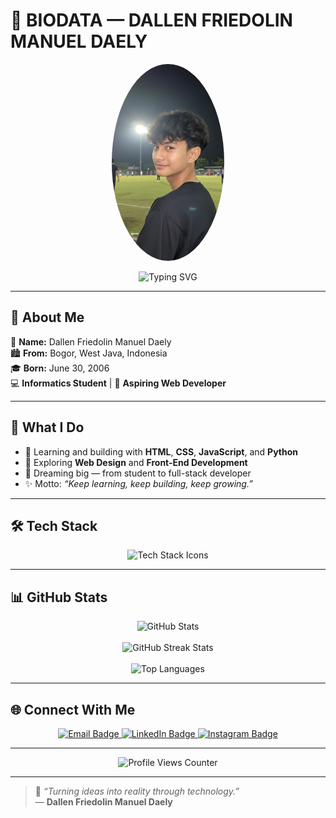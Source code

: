 # 💫 BIODATA — DALLEN FRIEDOLIN MANUEL DAELY

<p align="center">
  <img src="https://raw.githubusercontent.com/dallenfriedolinmanueldaely-creator/BIODATA-DALLEN-FRIEDOLIN-MANUEL-DAELY-/main/1759070928907.jpg" width="180" style="border-radius: 50%;" />
</p>

<!-- Banner Animasi -->
<p align="center">
  <img src="https://readme-typing-svg.demolab.com?font=Poppins&size=28&pause=1000&color=00BFFF&center=true&vCenter=true&width=600&lines=Welcome+to+My+GitHub!;I'm+Dallen+Friedolin+Manuel+Daely;Informatics+Student+from+Bogor;Web+Developer+in+Progress+🚀" alt="Typing SVG" />
</p>

---

## 👋 About Me  
🎂 **Name:** Dallen Friedolin Manuel Daely  
🏙️ **From:** Bogor, West Java, Indonesia  
🎓 **Born:** June 30, 2006  
💻 **Informatics Student** | 🌱 **Aspiring Web Developer**

---

## 💫 What I Do  
- 🔧 Learning and building with **HTML**, **CSS**, **JavaScript**, and **Python**  
- 🧠 Exploring **Web Design** and **Front-End Development**  
- 🚀 Dreaming big — from student to full-stack developer  
- ✨ Motto: *“Keep learning, keep building, keep growing.”*

---

## 🛠️ Tech Stack  
<p align="center">
  <img src="https://skillicons.dev/icons?i=html,css,js,python,github,vscode" alt="Tech Stack Icons" />
</p>

---

## 📊 GitHub Stats  
<p align="center">
  <img src="https://github-readme-stats.vercel.app/api?username=dallenfriedolinmanueldaely&show_icons=true&theme=tokyonight" alt="GitHub Stats" />
  <br><br>
  <img src="https://github-readme-streak-stats.herokuapp.com/?user=dallenfriedolinmanueldaely&theme=tokyonight" alt="GitHub Streak Stats" />
  <br><br>
  <img src="https://github-readme-stats.vercel.app/api/top-langs/?username=dallenfriedolinmanueldaely&layout=compact&theme=tokyonight" alt="Top Languages" />
</p>

---

## 🌐 Connect With Me  
<p align="center">
  <a href="mailto:dallenfriedolinmanueldaely@gmail.com">
    <img src="https://img.shields.io/badge/Email-D14836?style=for-the-badge&logo=gmail&logoColor=white" alt="Email Badge" />
  </a>
  <a href="https://www.linkedin.com/in/dallen-friedolin-manuel-daely-6491aa38b?utm_source=share&utm_campaign=share_via&utm_content=profile&utm_medium=android_app">
    <img src="https://img.shields.io/badge/LinkedIn-0077B5?style=for-the-badge&logo=linkedin&logoColor=white" alt="LinkedIn Badge" />
  </a>
  <a href="https://www.instagram.com/dllnfmd_?igsh=bmgxeHZoNmpzcWZ0">
    <img src="https://img.shields.io/badge/Instagram-E4405F?style=for-the-badge&logo=instagram&logoColor=white" alt="Instagram Badge" />
  </a>
</p>

---

<p align="center">
  <img src="https://komarev.com/ghpvc/?username=dallenfriedolinmanueldaely&label=Profile%20views&color=blue&style=flat-square" alt="Profile Views Counter" />
</p>

---

> 💬 *“Turning ideas into reality through technology.”*  
> — **Dallen Friedolin Manuel Daely**
